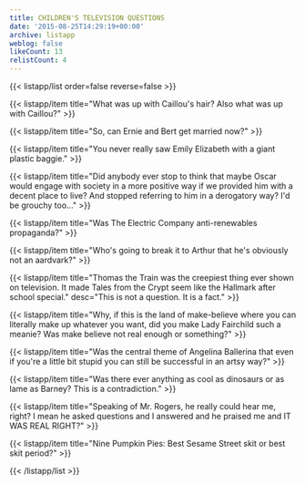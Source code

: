 ```yaml
---
title: CHILDREN'S TELEVISION QUESTIONS
date: '2015-08-25T14:29:19+00:00'
archive: listapp
weblog: false
likeCount: 13
relistCount: 4
---
```



{{< listapp/list order=false reverse=false >}}

   {{< listapp/item title="What was up with Caillou's hair? Also what was up with Caillou?" >}}

   {{< listapp/item title="So, can Ernie and Bert get married now?" >}}

   {{< listapp/item title="You never really saw Emily Elizabeth with a giant plastic baggie." >}}

   {{< listapp/item title="Did anybody ever stop to think that maybe Oscar would engage with society in a more positive way if we provided him with a decent place to live? And stopped referring to him in a derogatory way? I'd be grouchy too..." >}}

   {{< listapp/item title="Was The Electric Company anti-renewables propaganda?" >}}

   {{< listapp/item title="Who's going to break it to Arthur that he's obviously not an aardvark?" >}}

   {{< listapp/item title="Thomas the Train was the creepiest thing ever shown on television. It made Tales from the Crypt seem like the Hallmark after school special."
      desc="This is not a question. It is a fact." >}}

   {{< listapp/item title="Why, if this is the land of make-believe where you can literally make up whatever you want, did you make Lady Fairchild such a meanie? Was make believe not real enough or something?" >}}

   {{< listapp/item title="Was the central theme of Angelina Ballerina that even if you're a little bit stupid you can still be successful in an artsy way?" >}}

   {{< listapp/item title="Was there ever anything as cool as dinosaurs or as lame as Barney? This is a contradiction." >}}

   {{< listapp/item title="Speaking of Mr. Rogers, he really could hear me, right? I mean he asked questions and I answered and he praised me and IT WAS REAL RIGHT?" >}}

   {{< listapp/item title="Nine Pumpkin Pies: Best Sesame Street skit or best skit period?" >}}

{{< /listapp/list >}}

